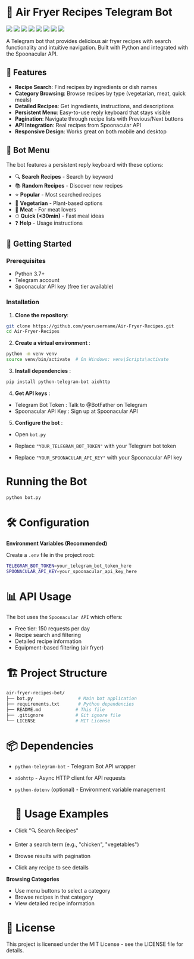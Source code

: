 # 🍳 Air Fryer Recipes Telegram Bot
![](https://komarev.com/ghpvc/?username=mscbuild) 
 ![](https://img.shields.io/github/license/mscbuild/Air-Fryer-Recipes) 
 ![](https://img.shields.io/badge/PRs-Welcome-green)
 ![](https://img.shields.io/github/languages/code-size/mscbuild/Air-Fryer-Recipes)
![](https://img.shields.io/badge/code%20style-python-green)
![](https://img.shields.io/github/stars/mscbuild)
![](https://img.shields.io/badge/Topic-Github-lighred)
![](https://img.shields.io/website?url=https%3A%2F%2Fgithub.com%2Fmscbuild)


A Telegram bot that provides delicious air fryer recipes with search functionality and intuitive navigation. Built with Python and integrated with the Spoonacular API.

## 🌟 Features

- **Recipe Search**: Find recipes by ingredients or dish names
- **Category Browsing**: Browse recipes by type (vegetarian, meat, quick meals)
- **Detailed Recipes**: Get ingredients, instructions, and descriptions
- **Persistent Menu**: Easy-to-use reply keyboard that stays visible
- **Pagination**: Navigate through recipe lists with Previous/Next buttons
- **API Integration**: Real recipes from Spoonacular API
- **Responsive Design**: Works great on both mobile and desktop

## 📱 Bot Menu

The bot features a persistent reply keyboard with these options:

- 🔍 **Search Recipes** - Search by keyword
- 📚 **Random Recipes** - Discover new recipes
- ⭐ **Popular** - Most searched recipes
- 🥗 **Vegetarian** - Plant-based options
- 🥩 **Meat** - For meat lovers
- ⏱ **Quick (<30min)** - Fast meal ideas
- ❓ **Help** - Usage instructions

## 🚀 Getting Started

### Prerequisites

- Python 3.7+
- Telegram account
- Spoonacular API key (free tier available)

### Installation

1. **Clone the repository**:
```bash
git clone https://github.com/yourusername/Air-Fryer-Recipes.git
cd Air-Fryer-Recipes
```
2. **Create a virtual environment** :
~~~bash
python -m venv venv
source venv/bin/activate  # On Windows: venv\Scripts\activate
~~~
3. **Install dependencies** :
~~~bash
pip install python-telegram-bot aiohttp
~~~
4. **Get API keys** :
   
- Telegram Bot Token : Talk to @BotFather on Telegram
- Spoonacular API Key : Sign up at Spoonacular API
 
5. **Configure the bot** :
 
- Open `bot.py`

- Replace `"YOUR_TELEGRAM_BOT_TOKEN"` with your Telegram bot token
 
- Replace `"YOUR_SPOONACULAR_API_KEY"` with your Spoonacular API key

 # Running the Bot
~~~bash
python bot.py
~~~

# 🛠️ Configuration

**Environment Variables (Recommended)**

Create a `.env` file in the project root:
~~~bash
TELEGRAM_BOT_TOKEN=your_telegram_bot_token_here
SPOONACULAR_API_KEY=your_spoonacular_api_key_here
~~~

# 📊 API Usage

The bot uses the `Spoonacular API` which offers:

- Free tier: 150 requests per day
- Recipe search and filtering
- Detailed recipe information
- Equipment-based filtering (air fryer)

# 🏗️ Project Structure
~~~bash
air-fryer-recipes-bot/
├── bot.py                 # Main bot application
├── requirements.txt       # Python dependencies
├── README.md             # This file
├── .gitignore            # Git ignore file
└── LICENSE               # MIT License
~~~

# 📦 Dependencies

- `python-telegram-bot` - Telegram Bot API wrapper
- `aiohttp` - Async HTTP client for API requests
- `python-dotenv` (optional) - Environment variable management

  # 🎯 Usage Examples

- Click "🔍 Search Recipes"
- Enter a search term (e.g., "chicken", "vegetables")
- Browse results with pagination
- Click any recipe to see details

**Browsing Categories**

- Use menu buttons to select a category
- Browse recipes in that category
- View detailed recipe information

# 📄 License

This project is licensed under the MIT License - see the LICENSE file for details.

